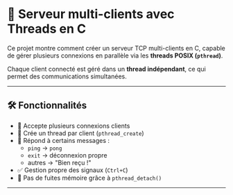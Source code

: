 # 🧵 Serveur multi-clients avec Threads en C

Ce projet montre comment créer un serveur TCP multi-clients en C, capable de gérer plusieurs connexions en parallèle via les **threads POSIX (`pthread`)**.

Chaque client connecté est géré dans un **thread indépendant**, ce qui permet des communications simultanées.

---

## 🛠️ Fonctionnalités

- 🔄 Accepte plusieurs connexions clients
- 🧵 Crée un thread par client (`pthread_create`)
- 📡 Répond à certains messages :
  - `ping` → `pong`
  - `exit` → déconnexion propre
  - autres → "Bien reçu !"
- ✅ Gestion propre des signaux (`Ctrl+C`)
- 🧼 Pas de fuites mémoire grâce à `pthread_detach()`

---

